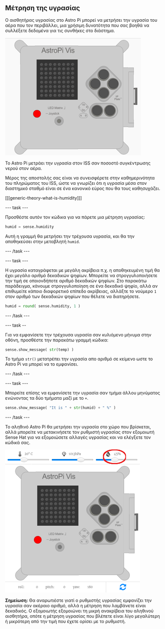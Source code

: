 ## Μέτρηση της υγρασίας

Ο αισθητήρας υγρασίας στο Astro Pi μπορεί να μετρήσει την υγρασία του αέρα που τον περιβάλλει, μια χρήσιμη δυνατότητα που σας βοηθά να συλλέξετε δεδομένα για τις συνθήκες στο διάστημα.

![Μήνυμα για τη υγρασία](images/degrees-message.gif)

Το Astro Pi μετράει την υγρασία στον ISS σαν ποσοστό συγκέντρωσης νερού στον αέρα.

Μέρος της αποστολής σας είναι να συνεισφέρετε στην καθημερινότητα του πληρώματος του ISS, ώστε να γνωρίζει ότι η υγρασία μέσα στον διαστημικό σταθμό είναι σε ένα κανονικό εύρος που θα τους καθησυχάζει.

[[[generic-theory-what-is-humidity]]]

\--- task \---

Προσθέστε αυτόν τον κώδικα για να πάρετε μια μέτρηση υγρασίας:

```python
humid = sense.humidity
```

Αυτή η γραμμή θα μετρήσει την τρέχουσα υγρασία, και θα την αποθηκεύσει στην μεταβλητή `humid`.

\--- /task \---

\--- task \---

Η υγρασία καταγράφεται με μεγάλη ακρίβεια π.χ. η αποθηκευμένη τιμή θα έχει μεγάλο αριθμό δεκαδικών ψηφίων. Μπορείτε να στρογγυλοποιήσετε την τιμή σε οποιονδήποτε αριθμό δεκαδικών ψηφίων. Στο παρακάτω παράδειγμα, κάνουμε στρογγυλοποίηση σε ένα δεκαδικό ψηφίο, αλλά αν επιθυμείτε κάποιο διαφορετικό επίπεδο ακρίβειας, αλλάξτε το νούμερο `1` στον αριθμό των δεκαδικών ψηφίων που θέλετε να διατηρήσετε.

```python
humid = round( sense.humidity, 1 )
```

\--- /task \---

\--- task --

Για να εμφανίσετε την τρέχουσα υγρασία σαν κυλιόμενο μήνυμα στην οθόνη, προσθέστε την παρακάτω γραμμή κώδικα:

```python
sense.show_message( str(temp) )
```

Το τμήμα `str()` μετατρέπει την υγρασία απο αριθμό σε κείμενο ωστε το Astro Pi να μπορεί να το εμφανίσει.

\--- /task \---

\--- task \---

Μπορείτε επίσης να εμφανίσετε την υγρασία σαν τμήμα άλλου μηνύματος ενώνοντας τα δύο τμήματα μαζί με το `+`.

```python
sense.show_message( "It is " + str(humid) + " %" )
```

\--- /task \---

Το αληθινό Astro Pi θα μετρήσει την υγρασία στο χώρο που βρίσκεται, αλλά μπορείτε να μετακινήσετε τον ρυθμιστή υγρασίας στον εξομοιωτή Sense Hat για να εξομοιώσετε αλλαγές υγρασίας και να ελέγξετε τον κώδικά σας.

![Ρυθμιστής υγρασίας](images/humidity-slider.png)

**Σημείωση:** Θα αναρωτιέστε γιατί ο ρυθμιστής υγρασίας εμφανίζει την υγρασία σαν ακέραιο αριθμό, αλλά η μέτρηση που λαμβάνετε είναι δεκαδικός. Ο εξομοιωτής εξομοιώνει τη μικρή ανακρίβεια του αληθινού αισθητήρα, οπότε η μέτρηση υγρασίας που βλέπετε είναι λίγο μεγαλύτερη ή μικρότερη από την τιμή που έχετε ορίσει με το ρυθμιστή.